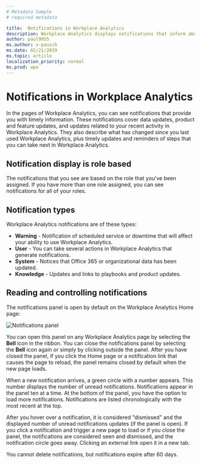 ```yaml
---
# Metadata Sample
# required metadata

title:  Notifications in Workplace Analytics
description: Workplace Analytics displays notifications that inform about system changes, user actions, and product updates
author: paul9955
ms.author: v-pausch
ms.date: 02/21/2019
ms.topic: article
localization_priority: normal 
ms.prod: wpa
---
```


# Notifications in Workplace Analytics

In the pages of Workplace Analytics, you can see notifications that provide you with timely information. These notifications cover data updates, product and feature updates, and updates related to your recent activity in Workplace Analytics. They also describe what has changed since you last used Workplace Analytics, plus timely updates and reminders of steps that you can take next in Workplace Analytics.

## Notification display is role based

The notifications that you see are based on the role that you've been assigned. If you have more than one role assigned, you can see notifications for all of your roles. 

## Notification types

Workplace Analytics notifications are of these types:

* **Warning** - Notification of scheduled service or downtime that will affect your ability to use Workplace Analytics.  
* **User** - You can take several actions in Workplace Analytics that generate notifications.  
* **System** - Notices that Office 365 or organizational data has been updated.
* **Knowledge** - Updates and links to playbooks and product updates.

## Reading and controlling notifications

The notifications panel is open by default on the Workplace Analytics Home page:

![Notifications panel](../images/wpa/use/notifs-panel_3.png)

You can open this panel on any Workplace Analytics page by selecting the **Bell** icon in the ribbon. You can close the notifications panel by selecting the **Bell** icon again or simply by clicking outside the panel. After you have closed the panel, if you click the Home page or a notification link that causes the page to reload, the panel remains closed by default when the new page loads.

When a new notification arrives, a green circle with a number appears. This number displays the number of unread notifications. Notifications appear in the panel ten at a time. At the bottom of the panel, you have the option to load more notifications. Notifications are listed chronologically with the most recent at the top<!--, with one exception: A warning of planned system downtime appears at the very top. In this case, the notifications circle is red, not green-->.

After you hover over a notification, it is considered "dismissed" and the displayed number of unread notifications updates (if the panel is open). If you click a notification and trigger a new page to load or if you close the panel, the notifications are considered seen and dismissed, and the notification circle goes away. Clicking an external link open it in a new tab.

You cannot delete notifications, but notifications expire after 60 days.
 